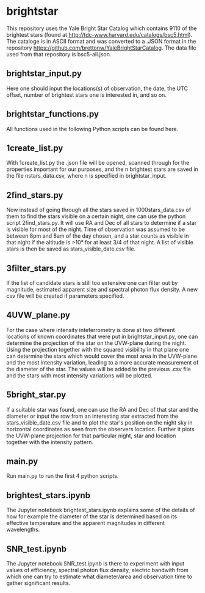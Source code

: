 # brightstar
This repository uses the Yale Bright Star Catalog which contains 9110 of the brightest stars
(found at http://tdc-www.harvard.edu/catalogs/bsc5.html).
The cataloge is in ASCII format and was converted to a .JSON format in the repository 
https://github.com/brettonw/YaleBrightStarCatalog.
The data file used from that repository is bsc5-all.json.

## brightstar_input.py
Here one should input the locations(s) of observation, the date, the UTC offset, number of brightest stars one is interested in, and so on.

## brightstar_functions.py
All functions used in the following Python scripts can be found here.

## 1create_list.py
With 1create_list.py the .json file will be opened, scanned through for the properties important for our purposes, and the 
n brightest stars are saved in the file nstars_data.csv, where n is specified in brightstar_input.

## 2find_stars.py
Now instead of going through all the stars saved in 1000stars_data.csv of them to find the stars visible on a certain night, one can use the python script 
2find_stars.py.
It will use RA and Dec of all stars to determine if a star is visible for most of the night. Time of observation was assumed to be between 8pm and 8am of the day chosen, and a star counts as visible in that night if the altitude is >10° for at least 3/4 of that night. 
A list of visible stars is then be saved as stars_visible_date.csv file. 

## 3filter_stars.py
If the list of candidate stars is still too extensive one can filter out by magnitude, estimated apparent size and spectral photon flux density.
A new csv file will be created if parameters specified.

## 4UVW_plane.py
For the case where intensity inteferrometry is done at two different locations of known coordinates that were put in brightstar_input.py, one can determine the projection of the star on the UVW-plane during the night. Using the projection together with the squared visibility in that plane one can determine the stars which would cover the most area in the UVW-plane and the most intensity variation, leading to a more accurate measurement of the diameter of the star. The values will be added to the previous .csv file and the stars with most intensity variations will be plotted.

## 5bright_star.py
If a suitable star was found, one can use the RA and Dec of that star and the diameter or input the row from an interesting star extracted from the stars_visible_date.csv file and to plot the star's position on the night sky in horizontal coordinates as seen from the observers location. Further it plots the UVW-plane projection for that particular night, star and location together with the intensity pattern.

## main.py
Run main.py to run the first 4 python scripts.

## brightest_stars.ipynb
The Jupyter notebook brightest_stars.ipynb explains some of the details of how for example the diameter of the star is
determined based on its effective temperature and the apparent magnitudes in different wavelengths.

## SNR_test.ipynb
The Jupyter notebook SNR_test.ipynb is there to experiment with input values of efficiency, spectral photon flux density, electric bandwith from which one can try to estimate what diameter/area and observation time to gather significant results.
